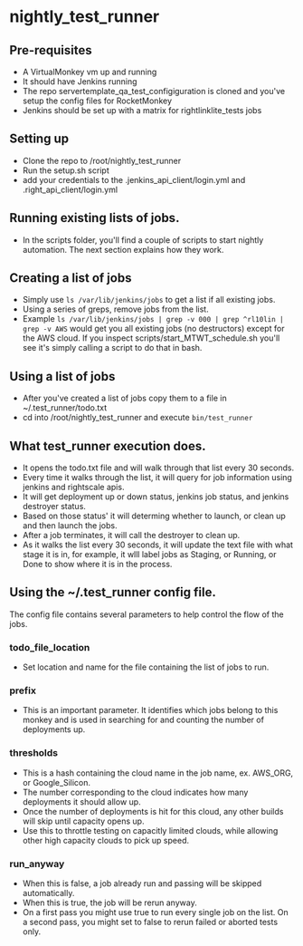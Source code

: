 # nightly_test_runner

## Pre-requisites
 * A VirtualMonkey vm up and running
 * It should have Jenkins running
 * The repo servertemplate\_qa\_test\_configiguration is cloned and you've setup the config files for RocketMonkey
 * Jenkins should be set up with a matrix for rightlinklite\_tests jobs


## Setting up
 * Clone the repo to /root/nightly\_test\_runner
 * Run the setup.sh script
 * add your credentials to the .jenkins\_api\_client/login.yml and .right\_api\_client/login.yml

## Running existing lists of jobs.
 * In the scripts folder, you'll find a couple of scripts to start nightly automation. The next section explains how they work.

## Creating a list of jobs
 * Simply use ```ls /var/lib/jenkins/jobs``` to get a list if all existing jobs.
 * Using a series of greps, remove jobs from the list.
 * Example ```ls /var/lib/jenkins/jobs | grep -v 000 | grep ^rl10lin | grep -v AWS``` would get you
all existing jobs (no destructors) except for the AWS cloud.  If you inspect scripts/start_MTWT_schedule.sh
you'll see it's simply calling a script to do that in bash.

## Using a list of jobs
 * After you've created a list of jobs copy them to a file in ~/.test_runner/todo.txt
 * cd into /root/nightly_test_runner and execute ```bin/test_runner```

## What test\_runner execution does.
 * It opens the todo.txt file and will walk through that list every 30 seconds.
 * Every time it walks through the list, it will query for job information using jenkins and rightscale apis.
 * It will get deployment up or down status, jenkins job status, and jenkins destroyer status.
 * Based on those status' it will determing whether to launch, or clean up and then launch the jobs.
 * After a job terminates, it will call the destroyer to clean up.
 * As it walks the list every 30 seconds, it will update the text file with what stage it is in, 
     for example, it wlll label jobs as Staging, or Running, or Done to show where it is in the process.

## Using the ~/.test\_runner config file.
 The config file contains several parameters to help control the flow of the jobs.

### todo\_file\_location
 * Set location and name for the file containing the list of jobs to run.

### prefix
 * This is an important parameter.  It identifies which jobs belong to this monkey and is used in searching for and
counting the number of deployments up.

### thresholds
 * This is a hash containing the cloud name in the job name, ex. AWS_ORG, or Google_Silicon.
 * The number corresponding to the cloud indicates how many deployments it should allow up.
 * Once the number of deployments is hit for this cloud, any other builds will skip until capacity opens up.
 * Use this to throttle testing on capacitly limited clouds, while allowing other high capacity clouds to pick up speed.

### run\_anyway
 * When this is false, a job already run and passing will be skipped automatically.
 * When this is true, the job will be rerun anyway.
 * On a first pass you might use true to run every single job on the list.  On a second pass, you might set to false to rerun 
failed or aborted tests only.




